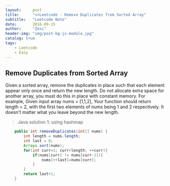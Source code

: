 ```yaml
---
layout:     post
title:      "<>Leetcode - Remove Duplicates from Sorted Array"
subtitle:   "Leetcode Note"
date:       2016-09-15
author:     "Zexi"
header-img: "img/post-bg-js-module.jpg"
catalog: true
tags:
    - Leetcode
    - Easy
---
```




## Remove Duplicates from Sorted Array

Given a sorted array, remove the duplicates in place such that each element appear only once and return the new length.
Do not allocate extra space for another array, you must do this in place with constant memory.
For example,
Given input array nums = [1,1,2],
Your function should return length = 2, with the first two elements of nums being 1 and 2 respectively. It doesn't matter what you leave beyond the new length.
> Java solution 1: using hashmap

```java
    public int removeDuplicates(int[] nums) {
        int length = nums.length;
        int last = 0;
        Arrays.sort(nums);
        for(int curr=1; curr<length; ++curr){
        	if(nums[curr] != nums[curr-1]){
        		nums[++last]=nums[curr];
        	}
        }
        return last+1;
    }
```
